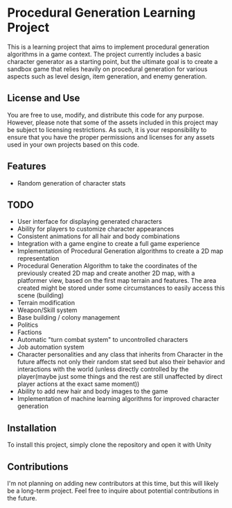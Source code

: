 # Procedural Generation Learning Project

This is a learning project that aims to implement procedural generation algorithms in a game context. The project currently includes a basic character generator as a starting point, but the ultimate goal is to create a sandbox game that relies heavily on procedural generation for various aspects such as level design, item generation, and enemy generation.

## License and Use

You are free to use, modify, and distribute this code for any purpose. However, please note that some of the assets included in this project may be subject to licensing restrictions. As such, it is your responsibility to ensure that you have the proper permissions and licenses for any assets used in your own projects based on this code.

## Features

- Random generation of character stats

## TODO

- User interface for displaying generated characters
- Ability for players to customize character appearances
- Consistent animations for all hair and body combinations
- Integration with a game engine to create a full game experience
- Implementation of Procedural Generation algorithms to create a 2D map representation
- Procedural Generation Algorithm to take the coordinates of the previously created 2D map and create another 2D map, with a platformer view, based on the first map terrain and features. The area created might be stored under some circumstances to easily access this scene (building)
- Terrain modification
- Weapon/Skill system
- Base building / colony management
- Politics
- Factions
- Automatic "turn combat system" to uncontrolled characters
- Job automation system
- Character personalities and any class that inherits from Character in the future affects not only their random stat seed but also their behavior and interactions with the world (unless directly controlled by the player(maybe just some things and the rest are still unaffected by direct player actions at the exact same moment))
- Ability to add new hair and body images to the game
- Implementation of machine learning algorithms for improved character generation

## Installation

To install this project, simply clone the repository and open it with Unity

## Contributions

I'm not planning on adding new contributors at this time, but this will likely be a long-term project. Feel free to inquire about potential contributions in the future.

